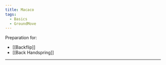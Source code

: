 ```yaml
---
title: Macaco
tags:
  - Basics
  - GroundMove
---
```



Preparation for: 
* [[Backflip]]
* [[Back Handspring]]


---